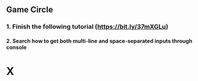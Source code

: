## Game Circle
### 1. Finish the following tutorial (https://bit.ly/37mXGLu)
#### 2. Search how to get both multi-line and space-separated inputs through console
# X
